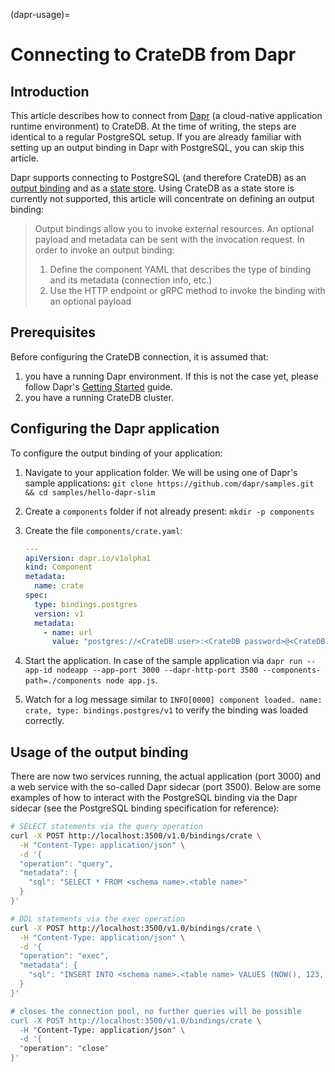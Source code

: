 (dapr-usage)=
# Connecting to CrateDB from Dapr

## Introduction
This article describes how to connect from [Dapr](https://dapr.io) (a cloud-native application runtime environment) to CrateDB. At the time of writing, the steps are identical to a regular PostgreSQL setup. If you are already familiar with setting up an output binding in Dapr with PostgreSQL, you can skip this article.

Dapr supports connecting to PostgreSQL (and therefore CrateDB) as an [output binding](https://docs.dapr.io/reference/components-reference/supported-bindings/) and as a [state store](https://docs.dapr.io/reference/components-reference/supported-state-stores/setup-postgresql-v2/). Using CrateDB as a state store is currently not supported, this article will concentrate on defining an output binding:

> Output bindings allow you to invoke external resources. An optional payload and metadata can be sent with the invocation request.
> In order to invoke an output binding:
> 1. Define the component YAML that describes the type of binding and its metadata (connection info, etc.)
> 2. Use the HTTP endpoint or gRPC method to invoke the binding with an optional payload

## Prerequisites
Before configuring the CrateDB connection, it is assumed that:
1. you have a running Dapr environment. If this is not the case yet, please follow Dapr's [Getting Started](https://docs.dapr.io/getting-started/) guide.
2. you have a running CrateDB cluster.

## Configuring the Dapr application
To configure the output binding of your application:
1. Navigate to your application folder. We will be using one of Dapr's sample applications: `git clone https://github.com/dapr/samples.git && cd samples/hello-dapr-slim`
2. Create a `components` folder if not already present: `mkdir -p components`
3. Create the file `components/crate.yaml`:

      ```yaml
   ---
   apiVersion: dapr.io/v1alpha1
   kind: Component
   metadata:
        name: crate
   spec:
        type: bindings.postgres
        version: v1
        metadata:
          - name: url
            value: "postgres://<CrateDB user>:<CrateDB password>@<CrateDB host>/doc?ssl=true&sslfactory=org.postgresql.ssl.NonValidatingFactory"
      ```

4. Start the application. In case of the sample application via `dapr run --app-id nodeapp --app-port 3000 --dapr-http-port 3500 --components-path=./components node app.js`.
5. Watch for a log message similar to `INFO[0000] component loaded. name: crate, type: bindings.postgres/v1` to verify the binding was loaded correctly.

## Usage of the output binding
There are now two services running, the actual application (port 3000) and a web service with the so-called Dapr sidecar (port 3500). Below are some examples of how to interact with the PostgreSQL binding via the Dapr sidecar (see the PostgreSQL binding specification for reference):

```bash
# SELECT statements via the query operation
curl -X POST http://localhost:3500/v1.0/bindings/crate \
  -H "Content-Type: application/json" \
  -d '{
  "operation": "query",
  "metadata": {
    "sql": "SELECT * FROM <schema name>.<table name>"
  }
}'

# DDL statements via the exec operation
curl -X POST http://localhost:3500/v1.0/bindings/crate \
  -H "Content-Type: application/json" \
  -d '{
  "operation": "exec",
  "metadata": {
    "sql": "INSERT INTO <schema name>.<table name> VALUES (NOW(), 123, \'some string...\')"
  }
}'

# closes the connection pool, no further queries will be possible
curl -X POST http://localhost:3500/v1.0/bindings/crate \
  -H "Content-Type: application/json" \
  -d '{
  "operation": "close"
}'
```
